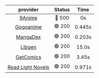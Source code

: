 | **provider** | **Status** | **Time** |
|:--------:|:------:|:----:|
| [9Anime](https://9anime.to) | 🔴 500 | 0s |
| [Gogoanime](https://gogoanime.gg) | 🟢 200 | 0.445s |
| [MangaDex](https://mangadex.org) | 🟢 200 | 0.203s |
| [Libgen](http://libgen) | 🟢 200 | 15.0s |
| [GetComics](https://getcomics.info/) | 🟢 200 | 3.45s |
| [Read Light Novels](https://readlightnovels.net) | 🟢 200 | 0.971s |
